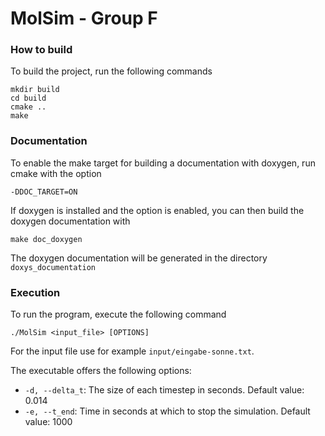 MolSim - Group F
===

### How to build

To build the project, run the following commands
```
mkdir build
cd build
cmake ..
make
```

### Documentation
To enable the make target for building a documentation with doxygen, run cmake with the option
```
-DDOC_TARGET=ON
```
If doxygen is installed and the option is enabled, you can then build the doxygen documentation with
```
make doc_doxygen
```
The doxygen documentation will be generated in the directory `doxys_documentation`


### Execution

To run the program, execute the following command
```
./MolSim <input_file> [OPTIONS]
```
For the input file use for example `input/eingabe-sonne.txt`.

The executable offers the following options:
- `-d, --delta_t`: The size of each timestep in seconds. Default value: 0.014
- `-e, --t_end`: Time in seconds at which to stop the simulation. Default value: 1000